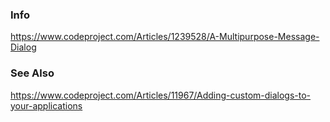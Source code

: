 ### Info

https://www.codeproject.com/Articles/1239528/A-Multipurpose-Message-Dialog


### See Also
https://www.codeproject.com/Articles/11967/Adding-custom-dialogs-to-your-applications
